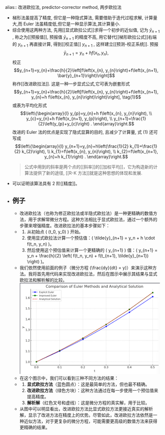 alias:: 改进欧拉法, predictor-corrector method, 两步欧拉法

- 梯形法虽提高了精度, 但它是一种隐式算法, 需要借助于迭代过程求解, 计算量大,而 Euler 法虽精度低,但它是一种显示算法,其计算量小.
- 综合使用这两种方法, 先用[[显式欧拉公式]]求得一个初步的近似值, 记为  $\bar{y}_{n+1}$ , 称之为[[预报值]], 预报值  $\bar{y}_{n+1}$  的精度不高, 用它替代[[梯形欧拉公式]]右端的  $y_{n+1}$  再直接计算, 得到[[校正值]]  $y_{n+1}$ , 这样建立[[预测-校正系统]].
  预报
  $$\bar{y}_{n+1}=y_{n}+h f\left(x_{n}, y_{n}\right),$$
  校正
  $$y_{n+1}=y_{n}+\frac{h}{2}\left[f\left(x_{n}, y_{n}\right)+f\left(x_{n+1}, \bar{y}_{n+1}\right)\right]$$
  称作[[改进欧拉法]]. 这是一种一步显式公式,它可表为嵌套形式
  $$y_{n+1}=y_{n}+\frac{h}{2}\left[f\left(x_{n}, y_{n}\right)+f\left(x_{n+1}, y_{n}+h f\left(x_{n}, y_{n}\right)\right)\right], \tag{1}$$
  或表为平均化形式
  $$\left\{\begin{array}{l}
  y_{p}=y_{n}+h f\left(x_{n}, y_{n}\right), \\
  y_{c}=y_{n}+h f\left(x_{n+1}, y_{p}\right), \\
  y_{n+1}=\frac{1}{2}\left(y_{p}+y_{c}\right) .
  \end{array}\right.$$
  改进的 Euler 法的优点是实现了隐式显算的目的, 且减少了计算量, 式 $(1)$ 还可写成
  $$\left\{\begin{array}{l}
  y_{n+1}=y_{n}+h\left(\frac{1}{2} k_{1}+\frac{1}{2} k_{2}\right), \\
  k_{1}=f\left(x_{n}, y_{n}\right), \\
  k_{2}=f\left(x_{n+1}, y_{n}+h k_{1}\right) .
  \end{array}\right.$$
  >公式中用到的斜率是两个点的[[斜率]]的[[加权平均]]，它为构造新的计算法提供了新的途径, [[R-K 方法]]就是这种思想的体现和发展.
- 可以证明该算法具有 $2$ 阶[[精度]]。
- ## 例子
	- 改进欧拉法（也称为修正欧拉法或半隐式欧拉法）是一种更精确的数值方法，用于求解常微分方程。这种方法相比于显式欧拉法，通过一个额外的步骤来增强精度。改进欧拉法的基本步骤如下：
	- 1. 从初始点 \( (t_0, y_0) \) 开始。
	  2. 使用显式欧拉法计算一个预估值：\( \tilde{y}_{n+1} = y_n + h \cdot f(t_n, y_n) \)。
	  3. 然后使用这个预估值来计算一个更精确的 \( y_{n+1} \) 值：\( y_{n+1} = y_n + \frac{h}{2} \left( f(t_n, y_n) + f(t_{n+1}, \tilde{y}_{n+1}) \right) \)。
	- 我们依然使用前面的例子（微分方程 \(\frac{dy}{dt} = y\)）来演示这种方法。我将首先用代码来实现改进欧拉法，然后在图示中展示其结果与显式欧拉法和解析解的比较。
	  ![image.png](../assets/image_1705829415024_0.png)
	- 在这个图示中，我们可以看到三种不同方法的结果：
	- 1. **显式欧拉方法**（蓝色圆点）：这是最简单的方法，但也最不精确。
	  2. **改进欧拉方法**（绿色方块）：这种方法通过在每一步使用一个预估值来提高精度。
	  3. **解析解**（红色叉号和虚线）：这是微分方程的真实解，用于比较。
	- 从图中可以明显看出，改进欧拉方法比显式欧拉方法更接近真实的解析解，显示了改进方法在精度上的优势。尽管如此，改进欧拉方法依然是一种近似方法，对于更复杂的微分方程，可能需要更高级的数值方法来获得更精确的结果。
